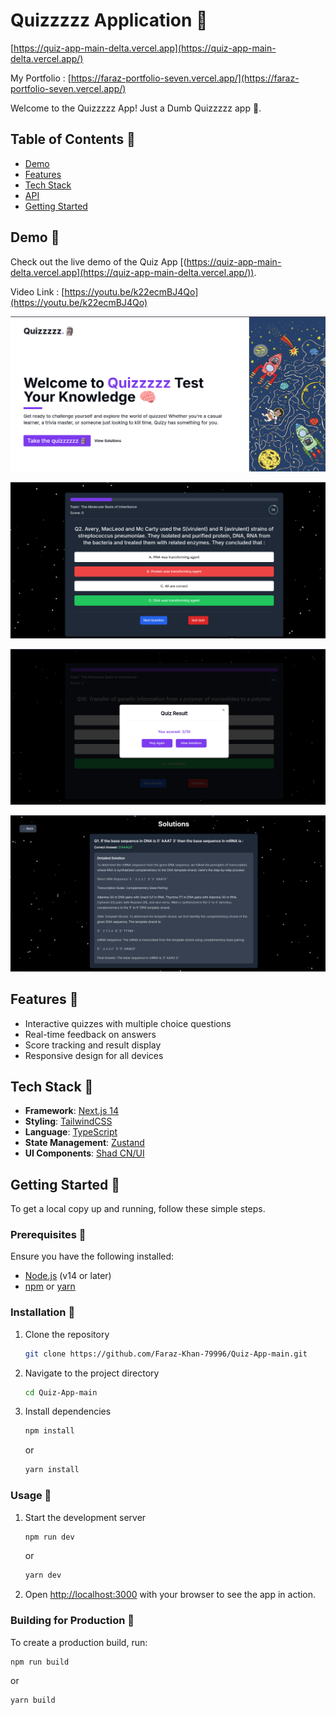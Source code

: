 # Quizzzzz Application 🗿

[https://quiz-app-main-delta.vercel.app](https://quiz-app-main-delta.vercel.app/)

My Portfolio : [https://faraz-portfolio-seven.vercel.app/](https://faraz-portfolio-seven.vercel.app/)

Welcome to the Quizzzzz App! Just a Dumb Quizzzzz app 🗿.

## Table of Contents 🗿

- [Demo](#demo)
- [Features](#features)
- [Tech Stack](#tech-stack)
- [API](#api)
- [Getting Started](#getting-started)

## Demo 🗿

Check out the live demo of the Quiz App [(https://quiz-app-main-delta.vercel.app](https://quiz-app-main-delta.vercel.app/)).

Video Link : [https://youtu.be/k22ecmBJ4Qo](https://youtu.be/k22ecmBJ4Qo)

![1738266094764](image/README/1738266094764.png)

![1738266237751](image/README/1738266237751.png)

![1738266269971](image/README/1738266269971.png)

![1738266299295](image/README/1738266299295.png)

## Features 🗿

- Interactive quizzes with multiple choice questions
- Real-time feedback on answers
- Score tracking and result display
- Responsive design for all devices

## Tech Stack 🗿

- **Framework**: [Next.js 14](https://nextjs.org/)
- **Styling**: [TailwindCSS](https://tailwindcss.com/)
- **Language**: [TypeScript](https://www.typescriptlang.org/)
- **State Management**: [Zustand](https://zustand-demo.pmnd.rs/)
- **UI Components**: [Shad CN/UI](https://ui.shadcn.com/)

## Getting Started 🗿

To get a local copy up and running, follow these simple steps.

### Prerequisites 🗿

Ensure you have the following installed:

- [Node.js](https://nodejs.org/) (v14 or later)
- [npm](https://www.npmjs.com/) or [yarn](https://yarnpkg.com/)

### Installation 🗿

1. Clone the repository

   ```sh
   git clone https://github.com/Faraz-Khan-79996/Quiz-App-main.git
   ```
2. Navigate to the project directory

   ```sh
   cd Quiz-App-main
   ```
3. Install dependencies

   ```sh
   npm install
   ```

   or

   ```sh
   yarn install
   ```

### Usage 🗿

1. Start the development server

   ```sh
   npm run dev
   ```

   or

   ```sh
   yarn dev
   ```
2. Open [http://localhost:3000](http://localhost:3000) with your browser to see the app in action.

### Building for Production 🗿

To create a production build, run:

```sh
npm run build
```

or

```sh
yarn build
```
